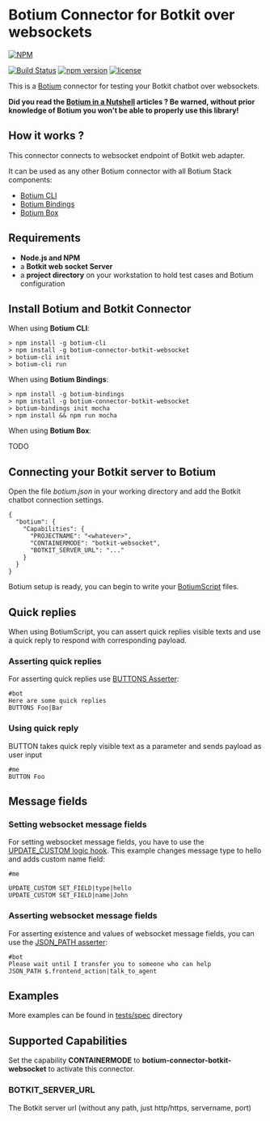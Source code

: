 # Botium Connector for Botkit over websockets

[![NPM](https://nodei.co/npm/botium-connector-botkit-websocket.png?downloads=true&downloadRank=true&stars=true)](https://nodei.co/npm/botium-connector-botkit-websocket/)

[![Build Status](https://travis-ci.org/Naktibalda/botium-connector-botkit-websocket.svg?branch=master)](https://travis-ci.org/Naktibalda/botium-connector-botkit-websocket)
[![npm version](https://badge.fury.io/js/botium-connector-botkit-websocket.svg)](https://badge.fury.io/js/botium-connector-watson)
[![license](https://img.shields.io/github/license/mashape/apistatus.svg)]() 

This is a [Botium](https://github.com/codeforequity-at/botium-core) connector for testing your Botkit chatbot over websockets.

__Did you read the [Botium in a Nutshell](https://medium.com/@floriantreml/botium-in-a-nutshell-part-1-overview-f8d0ceaf8fb4) articles ? Be warned, without prior knowledge of Botium you won't be able to properly use this library!__

## How it works ?
This connector connects to websocket endpoint of Botkit web adapter.

It can be used as any other Botium connector with all Botium Stack components:
* [Botium CLI](https://github.com/codeforequity-at/botium-cli/)
* [Botium Bindings](https://github.com/codeforequity-at/botium-bindings/)
* [Botium Box](https://www.botium.at)

## Requirements

* __Node.js and NPM__
* a __Botkit web socket Server__
* a __project directory__ on your workstation to hold test cases and Botium configuration

## Install Botium and Botkit Connector

When using __Botium CLI__:

```
> npm install -g botium-cli
> npm install -g botium-connector-botkit-websocket
> botium-cli init
> botium-cli run
```

When using __Botium Bindings__:

```
> npm install -g botium-bindings
> npm install -g botium-connector-botkit-websocket
> botium-bindings init mocha
> npm install && npm run mocha
```

When using __Botium Box__:

TODO

## Connecting your Botkit server to Botium

Open the file _botium.json_ in your working directory and add the Botkit chatbot connection settings.

```
{
  "botium": {
    "Capabilities": {
      "PROJECTNAME": "<whatever>",
      "CONTAINERMODE": "botkit-websocket",
      "BOTKIT_SERVER_URL": "..."
    }
  }
}
```
Botium setup is ready, you can begin to write your [BotiumScript](https://botium.atlassian.net/wiki/spaces/BOTIUM/pages/491664/Botium+Scripting) files.

## Quick replies

When using BotiumScript, you can assert quick replies visible texts and use a quick reply to respond with corresponding payload.

### Asserting quick replies

For asserting quick replies use [BUTTONS Asserter](https://botium.atlassian.net/wiki/spaces/BOTIUM/pages/17399914/Buttons+Asserter):
```
#bot
Here are some quick replies
BUTTONS Foo|Bar
```

### Using quick reply

BUTTON takes quick reply visible text as a parameter and sends payload as user input
```
#me
BUTTON Foo
```


## Message fields

### Setting websocket message fields

For setting websocket message fields, you have to use the [UPDATE_CUSTOM logic hook](https://botium.atlassian.net/wiki/spaces/BOTIUM/pages/48660497/Integrated+Logic+Hooks). This example changes message type to hello and adds custom name field:
```
#me

UPDATE_CUSTOM SET_FIELD|type|hello
UPDATE_CUSTOM SET_FIELD|name|John
```

### Asserting websocket message fields

For asserting existence and values of websocket message fields, you can use the [JSON_PATH asserter](https://botium.atlassian.net/wiki/spaces/BOTIUM/pages/59113473/JSONPath+Asserter):

```
#bot
Please wait until I transfer you to someone who can help
JSON_PATH $.frontend_action|talk_to_agent
```

## Examples

More examples can be found in [tests/spec](tests/spec) directory

## Supported Capabilities

Set the capability __CONTAINERMODE__ to __botium-connector-botkit-websocket__ to activate this connector.

### BOTKIT_SERVER_URL
The Botkit server url (without any path, just http/https, servername, port)
